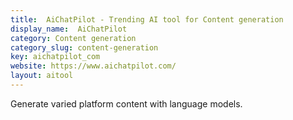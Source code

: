 ```yaml
---
title:  AiChatPilot - Trending AI tool for Content generation
display_name:  AiChatPilot
category: Content generation
category_slug: content-generation
key: aichatpilot_com
website: https://www.aichatpilot.com/
layout: aitool
---
```


Generate varied platform content with language models.
